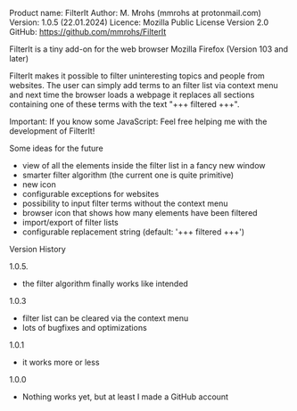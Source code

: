 Product name: FilterIt 
Author: M. Mrohs (mmrohs at protonmail.com)
Version: 1.0.5 (22.01.2024)
Licence: Mozilla Public License Version 2.0
GitHub: https://github.com/mmrohs/FilterIt


FilterIt is a tiny add-on for the web browser Mozilla Firefox (Version 103 and later)

FilterIt makes it possible to filter uninteresting topics and people from websites.
The user can simply add terms to an filter list via context menu and next time the browser loads a webpage it replaces all sections containing one of these terms with the text "+++ filtered +++".

Important:
If you know some JavaScript: 
Feel free helping me with the development of FilterIt!


Some ideas for the future
- view of all the elements inside the filter list in a fancy new window
- smarter filter algorithm (the current one is quite primitive)
- new icon
- configurable exceptions for websites
- possibility to input filter terms without the context menu
- browser icon that shows how many elements have been filtered
- import/export of filter lists
- configurable replacement string (default: '+++ filtered +++') 


Version History

1.0.5.
- the filter algorithm finally works like intended

1.0.3
- filter list can be cleared via the context menu
- lots of bugfixes and optimizations

1.0.1
- it works more or less

1.0.0
- Nothing works yet, but at least I made a GitHub account

